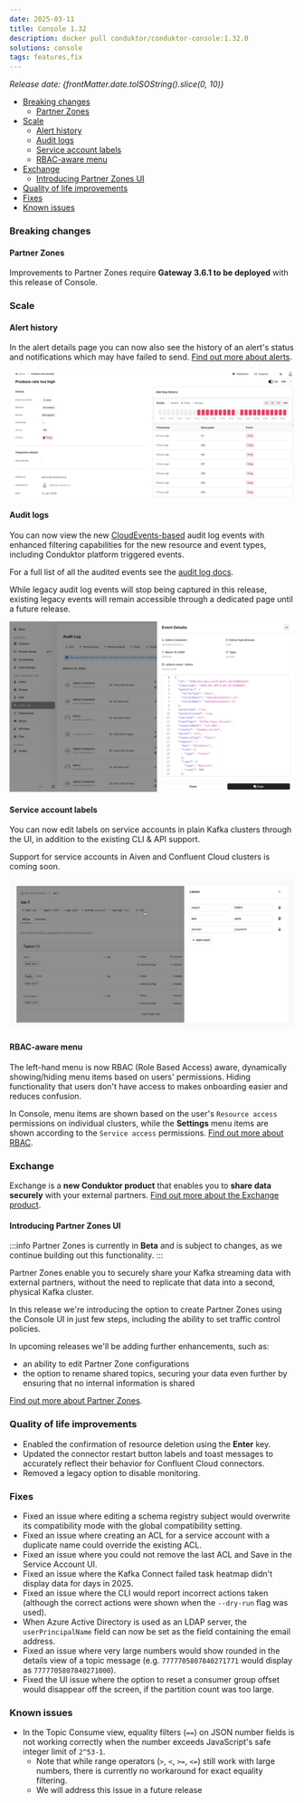 ```yaml
---
date: 2025-03-11
title: Console 1.32
description: docker pull conduktor/conduktor-console:1.32.0
solutions: console
tags: features,fix
---
```


*Release date: {frontMatter.date.toISOString().slice(0, 10)}*

- [Breaking changes](#breaking-changes)
  - [Partner Zones](#partner-zones)
- [Scale](#scale)
  - [Alert history](#alert-history)
  - [Audit logs](#audit-logs)
  - [Service account labels](#service-account-labels)
  - [RBAC-aware menu](#rbac-aware-menu)
- [Exchange](#exchange)
  - [Introducing Partner Zones UI](#introducing-partner-zones-ui)
- [Quality of life improvements](#quality-of-life-improvements)
- [Fixes](#fixes)
- [Known issues](#known-issues)

### Breaking changes

#### Partner Zones
Improvements to Partner Zones require **Gateway 3.6.1 to be deployed** with this release of Console.

### Scale

#### Alert history

In the alert details page you can now also see the history of an alert's status and notifications which may have failed to send. [Find out more about alerts](/platform/navigation/settings/alerts).

![Alert details page. The left-hand side lists alert properties like name and description. The right-hand side displays a heatmap-style chart with red and grey squares indicating alert health and a table below listing recent alert notifications.](/images/changelog/platform/v32/alert-details.png)


#### Audit logs

You can now view the new [CloudEvents-based](https://github.com/cloudevents/spec/blob/main/cloudevents/spec.md) audit log events with enhanced filtering capabilities for the new resource and event types, including Conduktor platform triggered events. 

For a full list of all the audited events see the [audit log docs](/platform/navigation/settings/audit-log/).

While legacy audit log events will stop being captured in this release, existing legacy events will remain accessible through a dedicated page until a future release.

![The audit log settings page shows a list of audit log events, with a drawer showing details of an event](/images/changelog/platform/v32/audit-log-settings.png)

#### Service account labels

You can now edit labels on service accounts in plain Kafka clusters through the UI, in addition to the existing CLI & API support.

Support for service accounts in Aiven and Confluent Cloud clusters is coming soon.

![The service account details page shows labels underneath the service account name heading. Next to existing labels there is an edit button which you can click to open a drawer with a form to add and edit labels](/images/changelog/platform/v32/edit-service-account-labels.png)

#### RBAC-aware menu

The left-hand menu is now RBAC (Role Based Access) aware, dynamically showing/hiding menu items based on users' permissions. Hiding functionality that users don't have access to makes onboarding easier and reduces confusion.

In Console, menu items are shown based on the user's `Resource access` permissions on individual clusters, while the **Settings** menu items are shown according to the `Service access` permissions. [Find out more about RBAC](/platform/navigation/settings/rbac).


### Exchange

Exchange is a **new Conduktor product** that enables you to **share data securely** with your external partners. [Find out more about the Exchange product](https://conduktor.io/exchange).

#### Introducing Partner Zones UI

:::info
Partner Zones is currently in **Beta** and is subject to changes, as we continue building out this functionality.
:::

Partner Zones enable you to securely share your Kafka streaming data with external partners, without the need to replicate that data into a second, physical Kafka cluster.

In this release we're introducing the option to create Partner Zones using the Console UI in just few steps, including the ability to set traffic control policies.

In upcoming releases we'll be adding further enhancements, such as:
- an ability to edit Partner Zone configurations
- the option to rename shared topics, securing your data even further by ensuring that no internal information is shared

[Find out more about Partner Zones](/platform/navigation/partner-zones).

### Quality of life improvements

- Enabled the confirmation of resource deletion using the **Enter** key.
- Updated the connector restart button labels and toast messages to accurately reflect their behavior for Confluent Cloud connectors.
- Removed a legacy option to disable monitoring.

### Fixes

- Fixed an issue where editing a schema registry subject would overwrite its compatibility mode with the global compatibility setting.
- Fixed an issue where creating an ACL for a service account with a duplicate name could override the existing ACL.
- Fixed an issue where you could not remove the last ACL and Save in the Service Account UI.
- Fixed an issue where the Kafka Connect failed task heatmap didn't display data for days in 2025.
- Fixed an issue where the CLI would report incorrect actions taken (although the correct actions were shown when the `--dry-run` flag was used).
- When Azure Active Directory is used as an LDAP server, the `userPrincipalName` field can now be set as the field containing the email address.
- Fixed an issue where very large numbers would show rounded in the details view of a topic message (e.g. `7777705807840271771` would display as `7777705807840271000`).
- Fixed the UI issue where the option to reset a consumer group offset would disappear off the screen, if the partition count was too large.

### Known issues
- In the Topic Consume view, equality filters (`==`) on JSON number fields is not working correctly when the number exceeds JavaScript's safe integer limit of `2^53-1`.
  - Note that while range operators (`>`, `<`, `>=`, `<=`) still work with large numbers, there is currently no workaround for exact equality filtering.
  - We will address this issue in a future release

